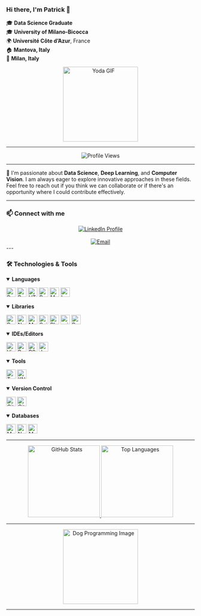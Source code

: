 ### Hi there, I'm Patrick 👋

🎓 **Data Science Graduate**  
🎓 **University of Milano-Bicocca**  
🌍 **Université Côte d’Azur**, France  
🏠 **Mantova, Italy**  
📍 **Milan, Italy**

<div align="center">
  <img src="https://media1.tenor.com/m/gK9Yd_xrxrIAAAAC/yoda-star-wars.gif" height="200px" alt="Yoda GIF">
</div>


---

<div align="center">
  <img src="https://komarev.com/ghpvc/?username=patrickk00&label=Visitors&style=flat&color=0e75b6" alt="Profile Views">
</div>

---

🌟 I'm passionate about **Data Science**, **Deep Learning**, and **Computer Vision**. I am always eager to explore innovative approaches in these fields. Feel free to reach out if you think we can collaborate or if there's an opportunity where I could contribute effectively.

---

### 📫 Connect with me
<div align="center">
  <a href="https://www.linkedin.com/in/patrickkcosta/" target="_blank">
    <img src="https://img.shields.io/badge/LinkedIn-Connect-blue?style=for-the-badge&logo=linkedin" alt="LinkedIn Profile">
  </a>
  <br><br>
  <a href="mailto:p.costa7@campus.unimib.it">
    <img src="https://img.shields.io/badge/Email-p.costa7@campus.unimib.it-red?style=for-the-badge&logo=gmail&logoColor=white" alt="Email">
  </a>
</div>
---

### 🛠️ Technologies & Tools
<details open>
<summary><b>Languages</b></summary>
<p>
  <img height="25" src="https://img.shields.io/badge/Python-%23150458.svg?style=flat&logo=python&logoColor=white" alt="Python">
  <img height="25" src="https://img.shields.io/badge/R-%23276DC3.svg?style=flat&logo=r&logoColor=white" alt="R">
  <img height="25" src="https://img.shields.io/badge/HTML5-%23E34F26.svg?style=flat&logo=html5&logoColor=white" alt="HTML5">
  <img height="25" src="https://img.shields.io/badge/Bash-%234EAA25.svg?style=flat&logo=gnu-bash&logoColor=white" alt="Bash">
  <img height="25" src="https://img.shields.io/badge/Markdown-%23000000.svg?style=flat&logo=markdown&logoColor=white" alt="Markdown">
  <img height="25" src="https://img.shields.io/badge/LaTeX-%23008080.svg?style=flat&logo=latex&logoColor=white" alt="LaTeX">
</p>
</details>

<details open>
<summary><b>Libraries</b></summary>
<p>
  <img height="25" src="https://img.shields.io/badge/Pandas-%23150458.svg?style=flat&logo=pandas&logoColor=white" alt="Pandas">
  <img height="25" src="https://img.shields.io/badge/NumPy-%23013243.svg?style=flat&logo=numpy&logoColor=white" alt="NumPy">
  <img height="25" src="https://img.shields.io/badge/Matplotlib-%23ffffff.svg?style=flat&logo=Matplotlib&logoColor=black" alt="Matplotlib">
  <img height="25" src="https://img.shields.io/badge/SciPy-%230C55A5.svg?style=flat&logo=scipy&logoColor=white" alt="SciPy">
  <img height="25" src="https://img.shields.io/badge/Plotly-%233F4F75.svg?style=flat&logo=plotly&logoColor=white" alt="Plotly">
  <img height="25" src="https://img.shields.io/badge/scikit--learn-%23F7931E.svg?style=flat&logo=scikit-learn&logoColor=white" alt="scikit-learn">
  <img height="25" src="https://img.shields.io/badge/PyTorch-%23EE4C2C.svg?style=flat&logo=PyTorch&logoColor=white" alt="PyTorch">
</p>
</details>

<details open>
<summary><b>IDEs/Editors</b></summary>
<p>
  <img height="25" src="https://img.shields.io/badge/Visual_Studio_Code-%230078d7.svg?style=flat&logo=visual-studio-code&logoColor=white" alt="Visual Studio Code">
  <img height="25" src="https://img.shields.io/badge/PyCharm-%23143.svg?style=flat&logo=pycharm&logoColor=black&color=black&labelColor=green" alt="PyCharm">
  <img height="25" src="https://img.shields.io/badge/RStudio-%234285F4.svg?style=flat&logo=rstudio&logoColor=white" alt="RStudio">
  <img height="25" src="https://img.shields.io/badge/Jupyter_Notebook-%23FA0F00.svg?style=flat&logo=jupyter&logoColor=white" alt="Jupyter Notebook">
</p>
</details>

<details open>
<summary><b>Tools</b></summary>
<p>
  <img height="25" src="https://img.shields.io/badge/Tableau-%23E97627.svg?style=flat&logo=tableau&logoColor=white" alt="Tableau">
  <img height="25" src="https://img.shields.io/badge/KNIME-%23FFFF00.svg?style=flat" alt="KNIME">
</p>
</details>

<details open>
<summary><b>Version Control</b></summary>
<p>
  <img height="25" src="https://img.shields.io/badge/Git-%23F05033.svg?style=flat&logo=git&logoColor=white" alt="Git">
  <img height="25" src="https://img.shields.io/badge/GitHub-%23121011.svg?style=flat&logo=github&logoColor=white" alt="GitHub">
</p>
</details>

<details open>
<summary><b>Databases</b></summary>
<p>
  <img height="25" src="https://img.shields.io/badge/MongoDB-%234ea94b.svg?style=flat&logo=mongodb&logoColor=white" alt="MongoDB">
  <img height="25" src="https://img.shields.io/badge/Neo4j-%23008CC1.svg?style=flat&logo=neo4j&logoColor=white" alt="Neo4j">
  <img height="25" src="https://img.shields.io/badge/MySQL-%2300f.svg?style=flat&logo=mysql&logoColor=white" alt="MySQL">
</p>
</details>

---

<div align="center">
  <a href="https://github.com/patrickk00">
    <img src="https://github-readme-stats.vercel.app/api?username=patrickk00&count_private=true&show_icons=true&theme=radical" height="192px" alt="GitHub Stats">
  </a>
  <a href="https://github.com/patrickk00">
    <img src="https://github-readme-stats.vercel.app/api/top-langs/?username=patrickk00&layout=compact&theme=radical" height="192px" alt="Top Languages">
  </a>
</div>

---

<div align="center">
  <img src="https://www.portamiconte.info/wp-content/uploads/prenotaToelettatura.jpg" height="200px" alt="Dog Programming Image">
</div>

---

